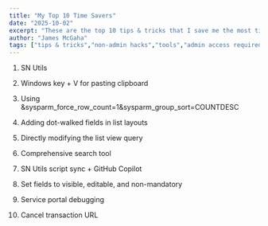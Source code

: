 ```yaml
---
title: "My Top 10 Time Savers"
date: "2025-10-02"
excerpt: "These are the top 10 tips & tricks that I save me the most time and that I'd have the hardest time doing without."
author: "James McGaha"
tags: ["tips & tricks","non-admin hacks","tools","admin access required","development"]
---
```

1. SN Utils

2. Windows key + V for pasting clipboard

3. Using &sysparm_force_row_count=1&sysparm_group_sort=COUNTDESC

4. Adding dot-walked fields in list layouts

5. Directly modifying the list view query

6. Comprehensive search tool

7. SN Utils script sync + GitHub Copilot

8. Set fields to visible, editable, and non-mandatory

9. Service portal debugging

10. Cancel transaction URL
